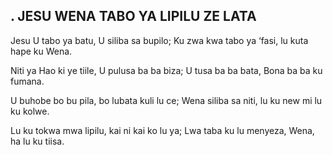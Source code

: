 ## . JESU WENA TABO YA LIPILU ZE LATA

Jesu U tabo ya batu, U siliba sa bupilo;
Ku zwa kwa tabo ya ‘fasi, lu kuta hape ku Wena.


Niti ya Hao ki ye tiile, U pulusa ba ba biza;
U tusa ba ba bata, Bona ba ba ku fumana.


U buhobe bo bu pila, bo lubata kuli lu ce;
Wena siliba sa niti, lu ku new mi lu ku kolwe.


Lu ku tokwa mwa lipilu, kai ni kai ko lu ya;
Lwa taba ku lu menyeza, Wena, ha lu ku tiisa.

